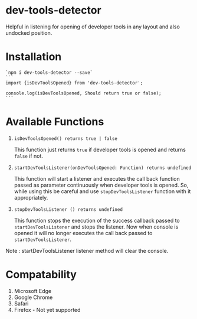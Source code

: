 # dev-tools-detector

Helpful in listening for opening of developer tools in any layout and also undocked position.

# Installation

    `npm i dev-tools-detector --save`
    ```
    import {isDevToolsOpened} from 'dev-tools-detector';

    console.log(isDevToolsOpened, Should return true or false);
    ```

# Available Functions

1. `isDevToolsOpened() returns true | false`


    This function just returns `true` if developer tools is opened and returns `false` if not.

2. `startDevToolsListener(onDevToolsOpened: Function) returns undefined`


    This function will start a listener and executes the call back function passed as parameter continuously when developer tools is opened. So, while using this be careful and use `stopDevToolsListener` function with it appropriately.

3. `stopDevToolsListener () returns undefined`


    This function stops the execution of the success callback passed to `startDevToolsListener` and stops the listener. Now when console is opened it will no longer executes the call back passed to `startDevToolsListener`.

Note : startDevToolsListener listener method will clear the console.

# Compatability

1. Microsoft Edge
2. Google Chrome
3. Safari
4. Firefox - Not yet supported
